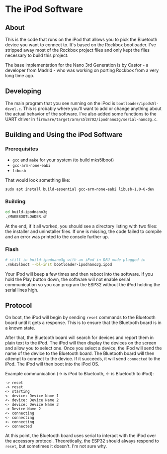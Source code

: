 # The iPod Software

## About
This is the code that runs on the iPod that allows you to pick the Bluetooth device you want to connect to. It's based on the Rockbox bootloader. I've stripped away most of the Rockbox project files and only kept the files necessary to build this project.

The base implementation for the Nano 3rd Generation is by Castor - a developer from Madrid - who was working on porting Rockbox from a very long time ago.

## Developing

The main program that you see running on the iPod is `bootloader/ipods5l-devel.c`. This is probably where you'll want to add or change anything about the actual behavior of the software. I've also added some functions to the UART driver in `firmware/target/arm/s5l8702/ipodnano3g/serial-nano3g.c`. 

## Building and Using the iPod Software
### Prerequisites
 * `gcc` and `make` for your system (to build mks5lboot)
 * `gcc-arm-none-eabi`
 * `libusb`

That would look something like:

```
sudo apt install build-essential gcc-arm-none-eabi libusb-1.0-0-dev
```

### Building

```bash
cd build-ipodnano3g
./MAKEBOOTLOADER.sh
```

At the end, if it all worked, you should see a directory listing with two files: the installer and uninstaller files. If one is missing, the code failed to compile and an error was printed to the console further up.

### Flash

```bash
# still in build-ipodnano3g with an iPod in DFU mode plugged in
./mks5lboot --bl-inst bootloader-ipodnano3g.ipod
```

Your iPod will beep a few times and then reboot into the software. If you hold the Play button down, the software will not enable serial communication so you can program the ESP32 without the iPod holding the serial lines high. 

## Protocol
On boot, the iPod will begin by sending `reset` commands to the Bluetooth board until it gets a response. This is to ensure that the Bluetooth board is in a known state.

After that, the Bluetooth board will search for devices and report them in plain text to the iPod. The iPod will then display the devices on the screen and allow you to select one. Once you select a device, the iPod will send the name of the device to the Bluetooth board. The Bluetooth board will then attempt to connect to the device. If it succeeds, it will send `connected` to the iPod. The iPod will then boot into the iPod OS.

Example communication (-> is iPod to Bluetooth, <- is Bluetooth to iPod):

```
-> reset
-> reset
<- starting
<- device: Device Name 1
<- device: Device Name 2
<- device: Device Name 3
-> Device Name 2
<- connecting
<- connecting
<- connecting
<- connected
```

At this point, the Bluetooth board uses serial to interact with the iPod over the accessory protocol. Theoretically, the ESP32 should always respond to `reset`, but sometimes it doesn't. I'm not sure why.
